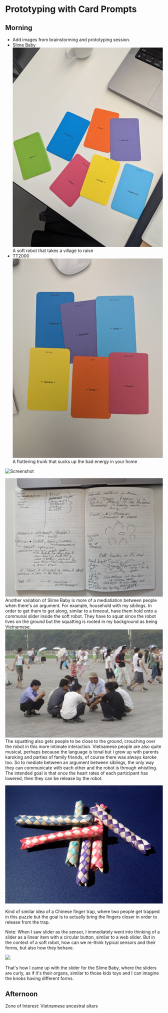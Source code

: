 # Prototyping with Card Prompts
## Morning
- Add images from brainstorming and prototyping session. 
- Slime Baby 
![Screenshot](images/PXL_20241015_080935616.jpg)
A soft robot that takes a village to raise
- TT2000
![Screenshot](images/PXL_20241015_131942185.jpg)
A fluttering trunk that sucks up the bad energy in your home

![Screenshot](images/Screenshot%202024-10-18%20at%202.39.22 PM.png)

![screenshot](images/prototyping_morning.jpg)
Another variation of Slime Baby is more of a mediatiation between people when there's an argument. For example, household with my siblings. In order to get them to get along, similar to a timeout, have them hold onto a communal slider inside the soft robot. They have to squat since the robot lives on the ground but the squatting is rooted in my background as being Vietnamese.
![](images/squatting.png)
The squatting also gets people to be close to the ground, crouching over the robot in this more intimate interaction.
Vietnamese people are also quite musical, perhaps because the language is tonal but I grew up with parents karoking and parties of family friends, of course there was always karoke too. So to mediate between an argument between siblings, the only way they can communicate with each other and the robot is through whistling. The intended goal is that once the heart rates of each participant has lowered, then they can be release by the robot. 

![](images/Finger_trap_toys.jpg)

Kind of similar idea of a Chinese finger trap, where two people get trapped in this puzzle but the goal is to actually bring the fingers closer in order to release from the trap.

Note: When I saw slider as the sensor, I immediately went into thinking of a slider as a linear item with a circular button, similar to a web slider. But in the context of a soft robot, how can we re-think typical sensors and their forms, but also how they behave. 

![](images/slider-kids.avif)

That's how I came up with the slider for the Slime Baby, where the sliders are curly, as if it's their organs, similar to those kids toys and I can imagine the knobs having different forms.

## Afternoon
Zone of Interest: Vietnamese ancestral altars